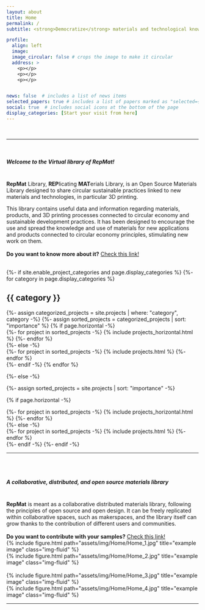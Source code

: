 ```yaml
---
layout: about
title: Home
permalink: /
subtitle: <strong>Democratize</strong> materials and technological knowledge.

profile:
  align: left
  image:
  image_circular: false # crops the image to make it circular
  address: >
    <p></p>
    <p></p>
    <p></p>


news: false  # includes a list of news items
selected_papers: true # includes a list of papers marked as "selected={true}"
social: true  # includes social icons at the bottom of the page
display_categories: [Start your visit from here]
---
```

<br>
<hr>
<br>
<h5><i>Welcome to the Virtual library of Rep<strong>Mat!</strong></i></h5>
<br>
<strong>RepMat</strong> Library, <strong>REP</strong>licating <strong>MAT</strong>erials Library, is an Open Source Materials Library designed to share circular sustainable practices linked to new materials and technologies, in particular 3D printing.

This library contains useful data and information regarding materials, products, and 3D printing processes connected to circular economy and sustainable development practices. It has been designed to encourage the use and spread the knowledge and use of materials for new applications and products connected to circular economy principles, stimulating new work on them.
<br><br>
<strong>Do you want to know more about it?</strong> <a href="/about/" target="_self">Check this link!</a>
<br>
<br>


<!-- pages/projects.md -->
<div class="projects">
{%- if site.enable_project_categories and page.display_categories %}
  <!-- Display categorized projects -->
  {%- for category in page.display_categories %}
  <h2 class="category">{{ category }}</h2>
  {%- assign categorized_projects = site.projects | where: "category", category -%}
  {%- assign sorted_projects = categorized_projects | sort: "importance" %}
  <!-- Generate cards for each project -->
  {% if page.horizontal -%}
  <div class="container">
    <div class="row row-cols-2">
    {%- for project in sorted_projects -%}
      {% include projects_horizontal.html %}
    {%- endfor %}
    </div>
  </div>
  {%- else -%}
  <div class="grid">
    {%- for project in sorted_projects -%}
      {% include projects.html %}
    {%- endfor %}
  </div>
  {%- endif -%}
  {% endfor %}

{%- else -%}
<!-- Display projects without categories -->
  {%- assign sorted_projects = site.projects | sort: "importance" -%}
  <!-- Generate cards for each project -->
  {% if page.horizontal -%}
  <div class="container">
    <div class="row row-cols-2">
    {%- for project in sorted_projects -%}
      {% include projects_horizontal.html %}
    {%- endfor %}
    </div>
  </div>
  {%- else -%}
  <div class="grid">
    {%- for project in sorted_projects -%}
      {% include projects.html %}
    {%- endfor %}
  </div>
  {%- endif -%}
{%- endif -%}
</div>

<hr>

<br>
<br>
<h5><i>A <strong>collaborative</strong>, <strong>distributed</strong>, and <strong>open source</strong> materials library</i></h5>
<br>
<strong>RepMat</strong> is meant as a collaborative distributed materials library, following the principles of open source and open design. It can be freely replicated within collaborative spaces, such as makerspaces, and the library itself can grow thanks to the contribution of different users and communities.
<br><br>
<strong>Do you want to contribute with your samples?</strong> <a href="/joinus/" target="_self">Check this link!</a>

<br>
<div class="row justify-content-sm-center">
  <div class="col-sm-8 mt-3 mt-md-0">
    {% include figure.html path="assets/img/Home/Home_1.jpg" title="example image" class="img-fluid" %}
    </div>
    <div class="col-sm-4 mt-3 mt-md-0">
        {% include figure.html path="assets/img/Home/Home_2.jpg" title="example image" class="img-fluid" %}
    </div>
</div>
<br>
<div class="row justify-content-sm-center">
    <div class="col-sm-4 mt-3 mt-md-0">
        {% include figure.html path="assets/img/Home/Home_3.jpg" title="example image" class="img-fluid" %}
    </div>
    <div class="col-sm-8 mt-3 mt-md-0">
        {% include figure.html path="assets/img/Home/Home_4.jpg" title="example image" class="img-fluid" %}
    </div>
</div>
<hr>


<br>
<br>
